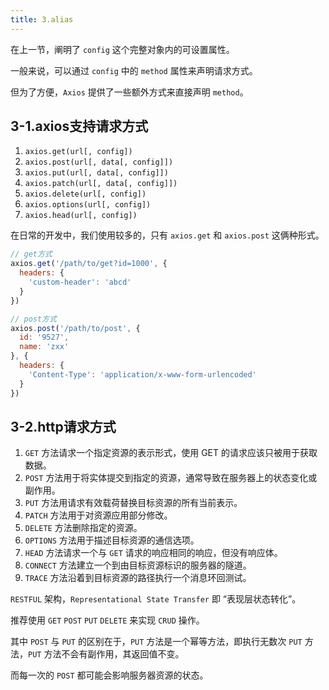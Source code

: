 ```yaml
---
title: 3.alias
---
```


在上一节，阐明了 `config` 这个完整对象内的可设置属性。

一般来说，可以通过 `config` 中的 `method` 属性来声明请求方式。

但为了方便，`Axios` 提供了一些额外方式来直接声明 `method`。

## 3-1.axios支持请求方式

1. `axios.get(url[, config])`
2. `axios.post(url[, data[, config]])`
3. `axios.put(url[, data[, config]])`
4. `axios.patch(url[, data[, config]])`
5. `axios.delete(url[, config])`
6. `axios.options(url[, config])`
7. `axios.head(url[, config])`

在日常的开发中，我们使用较多的，只有 `axios.get` 和 `axios.post` 这俩种形式。

```js
// get方式
axios.get('/path/to/get?id=1000', {
  headers: {
    'custom-header': 'abcd'
  }
})

// post方式
axios.post('/path/to/post', {
  id: '9527',
  name: 'zxx'
}, {
  headers: {
    'Content-Type': 'application/x-www-form-urlencoded'
  }
})
```

## 3-2.http请求方式

1. `GET` 方法请求一个指定资源的表示形式，使用 GET 的请求应该只被用于获取数据。
2. `POST` 方法用于将实体提交到指定的资源，通常导致在服务器上的状态变化或副作用。
3. `PUT` 方法用请求有效载荷替换目标资源的所有当前表示。
4. `PATCH` 方法用于对资源应用部分修改。
5. `DELETE` 方法删除指定的资源。
6. `OPTIONS` 方法用于描述目标资源的通信选项。
7. `HEAD` 方法请求一个与 `GET` 请求的响应相同的响应，但没有响应体。
8. `CONNECT` 方法建立一个到由目标资源标识的服务器的隧道。
9. `TRACE` 方法沿着到目标资源的路径执行一个消息环回测试。

`RESTFUL` 架构，`Representational State Transfer` 即 “表现层状态转化”。

推荐使用 `GET` `POST` `PUT` `DELETE` 来实现 `CRUD` 操作。

其中 `POST` 与 `PUT` 的区别在于，`PUT` 方法是一个幂等方法，即执行无数次 `PUT` 方法，`PUT` 方法不会有副作用，其返回值不变。

而每一次的 `POST` 都可能会影响服务器资源的状态。
